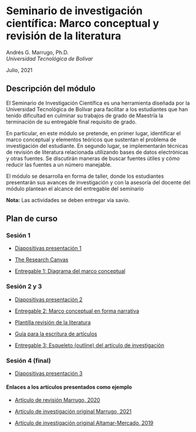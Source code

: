 # Seminario de investigación científica: Marco conceptual y revisión de la literatura 

Andrés G. Marrugo, Ph.D.          
*Universidad Tecnológica de Bolívar*

Julio, 2021

##  Descripción del módulo

El Seminario de Investigación Científica es una herramienta diseñada por la Universidad Tecnológica de Bolívar para facilitar a los estudiantes que han tenido dificultad en culminar su trabajos de grado de Maestría la terminación de su entregable final requisito de grado.

En particular, en este módulo se pretende, en primer lugar, identificar el marco conceptual y elementos teóricos que sustentan el problema de investigación  del estudiante. En segundo lugar, se implementarán técnicas de revisión de literatura relacionada utilizando bases de datos electrónicas y otras fuentes. Se discutirán maneras de buscar fuentes útiles y cómo reducir las fuentes a un número manejable.

El módulo se desarrolla en forma de taller, donde los estudiantes presentarán sus avances de investigación y con la asesoría del docente del módulo plantean el alcance del entregable del seminario

**Nota:** Las actividades se deben entregar vía savio.


## Plan de curso

### Sesión 1

- [Diapositivas presentación 1](https://www.dropbox.com/s/pgvizu0svcgnfry/Lec-01-the-conceptual-framework.pdf?dl=0)

- [The Research Canvas](https://www.drjohnlatham.com/wp-content/uploads/2019/10/Research_Canvas_2-3_191028.pdf)

- [Entregable 1: Diagrama del marco conceptual](https://savio.utb.edu.co/mod/assign/view.php?id=1099913)


### Sesión 2 y 3

- [Diapositivas presentación 2](https://www.dropbox.com/s/rfd8x8cco4yb7xm/Lec-02-the-literature-review.pdf?dl=0)

- [Entregable 2: Marco conceptual en forma narrativa](https://savio.utb.edu.co/mod/assign/view.php?id=1099926)

- [Plantilla revisión de la literatura](https://www.dropbox.com/s/l63utv8k9mcca4t/Plantilla%20para%20la%20revisi%C3%B3n%20de%20la%20literatura.docx?dl=0)

- [Guía para la escritura de artículos](https://www.dropbox.com/s/ofr6vare4emgy7w/Productive_Academic_Journal_Article_Writing_Guide.pdf?dl=0) 

- [Entregable 3: Esqueleto (outline) del artículo de investigación](https://savio.utb.edu.co/mod/assign/view.php?id=1099927)


### Sesión 4 (final)

- [Diapositivas presentación 3](https://www.dropbox.com/s/50ycrjrpblfrdxu/Lec-03-summary.pdf?dl=0)

<!-- - [Entregable 3: Artículo de revisión de la literatura](https://savio.utb.edu.co/mod/assign/view.php?id=1008416) -->


#### Enlaces a los artículos presentados como ejemplo

- [Artículo de revisión Marrugo, 2020](https://www.osapublishing.org/josaa/abstract.cfm?uri=josaa-37-9-B60)

- [Artículo de investigación original Marrugo, 2021](https://www.osapublishing.org/oe/fulltext.cfm?uri=oe-29-11-17316&id=451245)

- [Artículo de investigación original Altamar-Mercado, 2019](https://arxiv.org/pdf/1901.08153)

